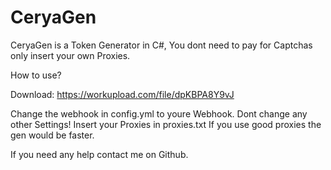 # CeryaGen
CeryaGen is a Token Generator in C#, You dont need to pay for Captchas only insert your own Proxies.


How to use?

Download: https://workupload.com/file/dpKBPA8Y9vJ

Change the webhook in config.yml to youre Webhook.
Dont change any other Settings!
Insert your Proxies in proxies.txt
If you use good proxies the gen would be faster.


If you need any help contact me on Github.
